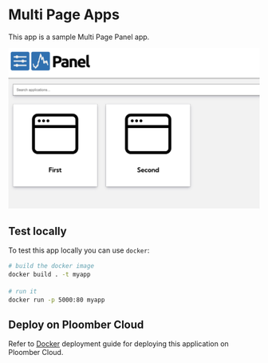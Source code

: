 # Multi Page Apps

This app is a sample Multi Page Panel app.

![](screenshot.png)

## Test locally

To test this app locally you can use `docker`:

```sh 
# build the docker image
docker build . -t myapp

# run it
docker run -p 5000:80 myapp
```

## Deploy on Ploomber Cloud

Refer to [Docker](https://docs.cloud.ploomber.io/en/latest/apps/docker.html) deployment guide for deploying this application on Ploomber Cloud.

